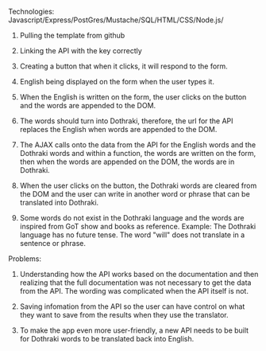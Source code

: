 Technologies:
Javascript/Express/PostGres/Mustache/SQL/HTML/CSS/Node.js/

1. Pulling the template from github

2. Linking the API with the key correctly

3. Creating a button that when it clicks, it will respond to the form. 

4. English being displayed on the form when the user types it. 

5. When the English is written on the form, the user clicks on the button
and the words are appended to the DOM. 

6. The words should turn into Dothraki, therefore, the url for the API replaces the English
when words are appended to the DOM. 

7. The AJAX calls onto the data from the API for the English words and the Dothraki words
and within a function, the words are written on the form, then when the words are appended on 
the DOM, the words are in Dothraki.

8. When the user clicks on the button, the Dothraki words are cleared from the DOM and the
user can write in another word or phrase that can be translated into Dothraki. 

9. Some words do not exist in the Dothraki language and the words are inspired from GoT show and 
books as reference. Example: The Dothraki language has no future tense. The word "will" 
does not translate in a sentence or phrase. 

Problems: 
1. Understanding how the API works based on the documentation and then realizing that the full
documentation was not necessary to get the data from the API. The wording was complicated
when the API itself is not. 

2. Saving infomation from the API so the user can have control on what they want to save 
from the results when they use the translator. 

3. To make the app even more user-friendly, a new API needs to be built for Dothraki words
to be translated back into English. 



